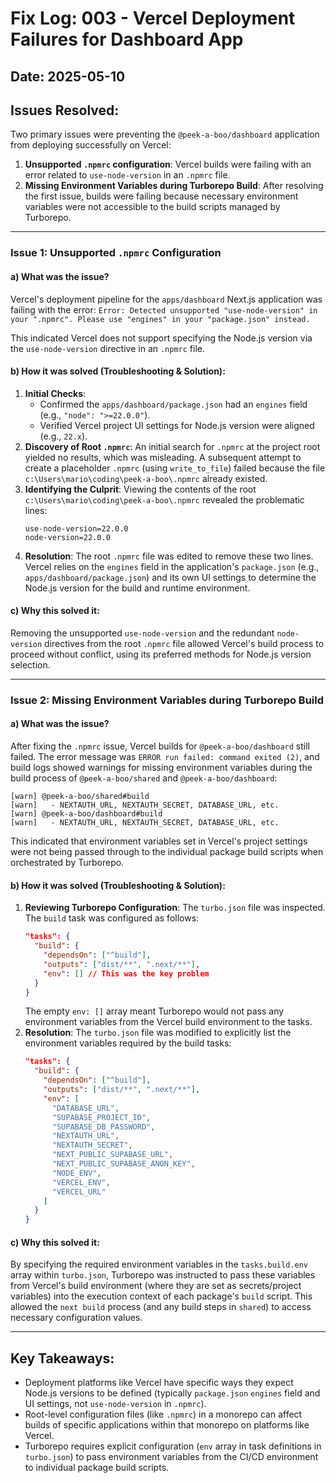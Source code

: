 # Fix Log: 003 - Vercel Deployment Failures for Dashboard App

## Date: 2025-05-10

## Issues Resolved:

Two primary issues were preventing the `@peek-a-boo/dashboard` application from deploying successfully on Vercel:

1.  **Unsupported `.npmrc` configuration**: Vercel builds were failing with an error related to `use-node-version` in an `.npmrc` file.
2.  **Missing Environment Variables during Turborepo Build**: After resolving the first issue, builds were failing because necessary environment variables were not accessible to the build scripts managed by Turborepo.

---

### Issue 1: Unsupported `.npmrc` Configuration

#### a) What was the issue?
Vercel's deployment pipeline for the `apps/dashboard` Next.js application was failing with the error:
`Error: Detected unsupported "use-node-version" in your ".npmrc". Please use "engines" in your "package.json" instead.`

This indicated Vercel does not support specifying the Node.js version via the `use-node-version` directive in an `.npmrc` file.

#### b) How it was solved (Troubleshooting & Solution):
1.  **Initial Checks**:
    *   Confirmed the `apps/dashboard/package.json` had an `engines` field (e.g., `"node": ">=22.0.0"`).
    *   Verified Vercel project UI settings for Node.js version were aligned (e.g., `22.x`).
2.  **Discovery of Root `.npmrc`**: An initial search for `.npmrc` at the project root yielded no results, which was misleading. A subsequent attempt to create a placeholder `.npmrc` (using `write_to_file`) failed because the file `c:\Users\mario\coding\peek-a-boo\.npmrc` already existed.
3.  **Identifying the Culprit**: Viewing the contents of the root `c:\Users\mario\coding\peek-a-boo\.npmrc` revealed the problematic lines:
    ```
    use-node-version=22.0.0
    node-version=22.0.0
    ```
4.  **Resolution**: The root `.npmrc` file was edited to remove these two lines. Vercel relies on the `engines` field in the application's `package.json` (e.g., `apps/dashboard/package.json`) and its own UI settings to determine the Node.js version for the build and runtime environment.

#### c) Why this solved it:
Removing the unsupported `use-node-version` and the redundant `node-version` directives from the root `.npmrc` file allowed Vercel's build process to proceed without conflict, using its preferred methods for Node.js version selection.

---

### Issue 2: Missing Environment Variables during Turborepo Build

#### a) What was the issue?
After fixing the `.npmrc` issue, Vercel builds for `@peek-a-boo/dashboard` still failed. The error message was `ERROR run failed: command exited (2)`, and build logs showed warnings for missing environment variables during the build process of `@peek-a-boo/shared` and `@peek-a-boo/dashboard`:
```
[warn] @peek-a-boo/shared#build
[warn]   - NEXTAUTH_URL, NEXTAUTH_SECRET, DATABASE_URL, etc.
[warn] @peek-a-boo/dashboard#build
[warn]   - NEXTAUTH_URL, NEXTAUTH_SECRET, DATABASE_URL, etc.
```
This indicated that environment variables set in Vercel's project settings were not being passed through to the individual package build scripts when orchestrated by Turborepo.

#### b) How it was solved (Troubleshooting & Solution):
1.  **Reviewing Turborepo Configuration**: The `turbo.json` file was inspected. The `build` task was configured as follows:
    ```json
    "tasks": {
      "build": {
        "dependsOn": ["^build"],
        "outputs": ["dist/**", ".next/**"],
        "env": [] // This was the key problem
      }
    }
    ```
    The empty `env: []` array meant Turborepo would not pass any environment variables from the Vercel build environment to the tasks.
2.  **Resolution**: The `turbo.json` file was modified to explicitly list the environment variables required by the build tasks:
    ```json
    "tasks": {
      "build": {
        "dependsOn": ["^build"],
        "outputs": ["dist/**", ".next/**"],
        "env": [
          "DATABASE_URL",
          "SUPABASE_PROJECT_ID",
          "SUPABASE_DB_PASSWORD",
          "NEXTAUTH_URL",
          "NEXTAUTH_SECRET",
          "NEXT_PUBLIC_SUPABASE_URL",
          "NEXT_PUBLIC_SUPABASE_ANON_KEY",
          "NODE_ENV",
          "VERCEL_ENV",
          "VERCEL_URL"
        ]
      }
    }
    ```

#### c) Why this solved it:
By specifying the required environment variables in the `tasks.build.env` array within `turbo.json`, Turborepo was instructed to pass these variables from Vercel's build environment (where they are set as secrets/project variables) into the execution context of each package's `build` script. This allowed the `next build` process (and any build steps in `shared`) to access necessary configuration values.

---

## Key Takeaways:

*   Deployment platforms like Vercel have specific ways they expect Node.js versions to be defined (typically `package.json` `engines` field and UI settings, not `use-node-version` in `.npmrc`).
*   Root-level configuration files (like `.npmrc`) in a monorepo can affect builds of specific applications within that monorepo on platforms like Vercel.
*   Turborepo requires explicit configuration (`env` array in task definitions in `turbo.json`) to pass environment variables from the CI/CD environment to individual package build scripts.
